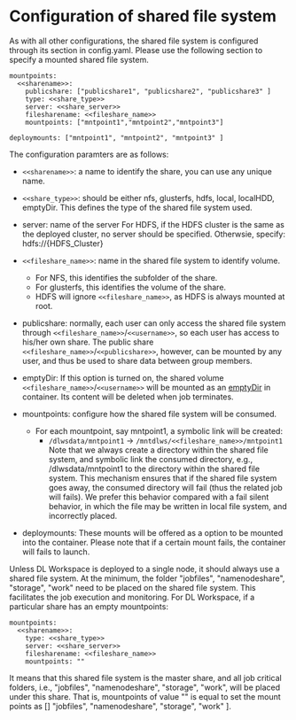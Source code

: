 # Configuration of shared file system 

As with all other configurations, the shared file system is configured through its section in config.yaml. Please use the following section to specify a mounted shared file system. 

```
mountpoints:
  <<sharename>>:
    publicshare: ["publicshare1", "publicshare2", "publicshare3" ]
    type: <<share_type>>
    server: <<share_server>>
    filesharename: <<fileshare_name>>
    mountpoints: ["mntpoint1","mntpoint2","mntpoint3"]
    
deploymounts: ["mntpoint1", "mntpoint2", "mntpoint3" ]
```

The configuration paramters are as follows:

* `<<sharename>>`: a name to identify the share, you can use any unique name. 
* `<<share_type>>`: should be either nfs, glusterfs, hdfs, local, localHDD, emptyDir. This defines the type of the shared file system used. 
* server: name of the server 
  For HDFS, if the HDFS cluster is the same as the deployed cluster, no server should be specified. 
  Otherwsie, specify: hdfs://{HDFS_Cluster}
* `<<fileshare_name>>`: name in the shared file system to identify volume.
    * For NFS, this identifies the subfolder of the share. 
    * For glusterfs, this identifies the volume of the share. 
    * HDFS will ignore `<<fileshare_name>>`, as HDFS is always mounted at root. 
* publicshare: normally, each user can only access the shared file system through `<<fileshare_name>>`/`<<username>>`, so each user has access to his/her own share. The public share `<<fileshare_name>>`/`<<publicshare>>`, however, can be mounted by any user, and thus be used to share data between group members. 
* emptyDir: If this option is turned on, the shared volume `<<fileshare_name>>`/`<<username>>` will be mounted as an [emptyDir](https://kubernetes.io/docs/concepts/storage/volumes/) in container. Its content will be deleted when job terminates. 

* mountpoints: configure how the shared file system will be consumed. 
    * For each mountpoint, say mntpoint1, a symbolic link will be created:
        * `/dlwsdata/mntpoint1` -> `/mntdlws/<<fileshare_name>>/mntpoint1`
    Note that we always create a directory within the shared file system, and symbolic link the consumed directory, e.g., /dlwsdata/mntpoint1 to the directory within the shared file system. This mechanism ensures that if the shared file system goes away, the consumed directory will fail (thus the related job will fails). We prefer this behavior compared with a fail silent behavior, in which the file may be written in local file system, and incorrectly placed. 

* deploymounts: These mounts will be offered as a option to be mounted into the container. Please note that if a certain mount fails, the container will fails to launch. 

Unless DL Workspace is deployed to a single node, it should always use a shared file system. At the minimum, the folder "jobfiles", "namenodeshare", "storage", "work" need to be placed on the shared file system. This facilitates the job execution and monitoring. For DL Workspace, if a particular share has an empty mountpoints:

```
mountpoints:
  <<sharename>>:
    type: <<share_type>>
    server: <<share_server>>
    filesharename: <<fileshare_name>>
    mountpoints: ""
```

It means that this shared file system is the master share, and all job critical folders, i.e., "jobfiles", "namenodeshare", "storage", "work", will be placed under this share. That is, mountpoints of value "" is equal to set the mount points as [] "jobfiles", "namenodeshare", "storage", "work" ].
